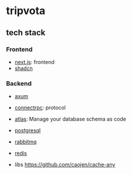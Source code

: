 # tripvota

## tech stack

### Frontend

- [next.js](https://github.com/vercel/next.js/): frontend
- [shadcn](https://github.com/shadcn-ui/ui)

### Backend

- [axum](https://github.com/tokio-rs/axum)
- [connectrpc](https://connectrpc.com/): protocol
- [atlas](https://github.com/ariga/atlas): Manage your database schema as code
- [postgresql](https://www.postgresql.org/)
- [rabbitmq](https://www.rabbitmq.com/)
- [redis](https://redis.io/)

- libs https://github.com/caojen/cache-any
